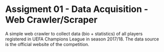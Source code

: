 # Assigment 01 - Data Acquisition - Web Crawler/Scraper
A simple web crawler to collect data (bio + statistics) of all players registered in UEFA Champions League in season 2017/18. The data source is the official website of the competition.
